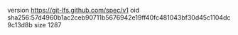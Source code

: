 version https://git-lfs.github.com/spec/v1
oid sha256:57d4960b1ac2ceb90711b5676942e19ff40fc481043bf30d45c1104dc9c13d8b
size 1287
